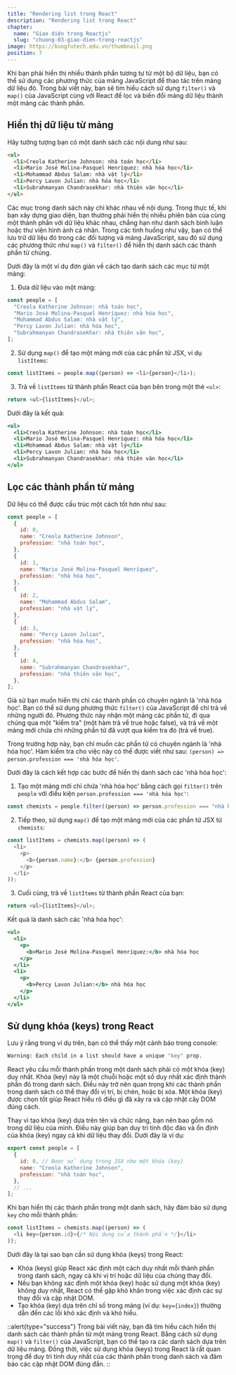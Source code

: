 ```yaml
---
title: "Rendering list trong React"
description: "Rendering list trong React"
chapter:
  name: "Giao diện trong Reactjs"
  slug: "chuong-03-giao-dien-trong-reactjs"
image: https://kungfutech.edu.vn/thumbnail.png
position: 7
---
```


Khi bạn phải hiển thị nhiều thành phần tương tự từ một bộ dữ liệu, bạn có thể sử dụng các phương thức của mảng JavaScript để thao tác trên mảng dữ liệu đó. Trong bài viết này, bạn sẽ tìm hiểu cách sử dụng `filter()` và `map()` của JavaScript cùng với React để lọc và biến đổi mảng dữ liệu thành một mảng các thành phần.

## Hiển thị dữ liệu từ mảng

Hãy tưởng tượng bạn có một danh sách các nội dung như sau:

```html
<ul>
  <li>Creola Katherine Johnson: nhà toán học</li>
  <li>Mario José Molina-Pasquel Henríquez: nhà hóa học</li>
  <li>Mohammad Abdus Salam: nhà vật lý</li>
  <li>Percy Lavon Julian: nhà hóa học</li>
  <li>Subrahmanyan Chandrasekhar: nhà thiên văn học</li>
</ul>
```

Các mục trong danh sách này chỉ khác nhau về nội dung. Trong thực tế, khi bạn xây dựng giao diện, bạn thường phải hiển thị nhiều phiên bản của cùng một thành phần với dữ liệu khác nhau, chẳng hạn như danh sách bình luận hoặc thư viện hình ảnh cá nhân. Trong các tình huống như vậy, bạn có thể lưu trữ dữ liệu đó trong các đối tượng và mảng JavaScript, sau đó sử dụng các phương thức như `map()` và `filter()` để hiển thị danh sách các thành phần từ chúng.

Dưới đây là một ví dụ đơn giản về cách tạo danh sách các mục từ một mảng:

1. Đưa dữ liệu vào một mảng:

```javascript
const people = [
  "Creola Katherine Johnson: nhà toán học",
  "Mario José Molina-Pasquel Henríquez: nhà hóa học",
  "Mohammad Abdus Salam: nhà vật lý",
  "Percy Lavon Julian: nhà hóa học",
  "Subrahmanyan Chandrasekhar: nhà thiên văn học",
];
```

2. Sử dụng `map()` để tạo một mảng mới của các phần tử JSX, ví dụ `listItems`:

```javascript
const listItems = people.map((person) => <li>{person}</li>);
```

3. Trả về `listItems` từ thành phần React của bạn bên trong một thẻ `<ul>`:

```javascript
return <ul>{listItems}</ul>;
```

Dưới đây là kết quả:

```jsx
<ul>
  <li>Creola Katherine Johnson: nhà toán học</li>
  <li>Mario José Molina-Pasquel Henríquez: nhà hóa học</li>
  <li>Mohammad Abdus Salam: nhà vật lý</li>
  <li>Percy Lavon Julian: nhà hóa học</li>
  <li>Subrahmanyan Chandrasekhar: nhà thiên văn học</li>
</ul>
```

## Lọc các thành phần từ mảng

Dữ liệu có thể được cấu trúc một cách tốt hơn như sau:

```javascript
const people = [
  {
    id: 0,
    name: "Creola Katherine Johnson",
    profession: "nhà toán học",
  },
  {
    id: 1,
    name: "Mario José Molina-Pasquel Henríquez",
    profession: "nhà hóa học",
  },
  {
    id: 2,
    name: "Mohammad Abdus Salam",
    profession: "nhà vật lý",
  },
  {
    id: 3,
    name: "Percy Lavon Julian",
    profession: "nhà hóa học",
  },
  {
    id: 4,
    name: "Subrahmanyan Chandrasekhar",
    profession: "nhà thiên văn học",
  },
];
```

Giả sử bạn muốn hiển thị chỉ các thành phần có chuyên ngành là 'nhà hóa học'. Bạn có thể sử dụng phương thức `filter()` của JavaScript để chỉ trả về những người đó. Phương thức này nhận một mảng các phần tử, đi qua chúng qua một "kiểm tra" (một hàm trả về true hoặc false), và trả về một mảng mới chứa chỉ những phần tử đã vượt qua kiểm tra đó (trả về true).

Trong trường hợp này, bạn chỉ muốn các phần tử có chuyên ngành là 'nhà hóa học'. Hàm kiểm tra cho việc này có thể được viết như sau: `(person) => person.profession === 'nhà hóa học'`.

Dưới đây là cách kết hợp các bước để hiển thị danh sách các 'nhà hóa học':

1. Tạo một mảng mới chỉ chứa 'nhà hóa học' bằng cách gọi `filter()` trên `people` với điều kiện `person.profession === 'nhà hóa học'`:

```javascript
const chemists = people.filter((person) => person.profession === "nhà hóa học");
```

2. Tiếp theo, sử dụng `map()` để tạo một mảng mới của các phần tử JSX từ `chemists`:

```javascript
const listItems = chemists.map((person) => (
  <li>
    <p>
      <b>{person.name}:</b> {person.profession}
    </p>
  </li>
));
```

3. Cuối cùng, trả về `listItems` từ thành phần React của bạn:

```javascript
return <ul>{listItems}</ul>;
```

Kết quả là danh sách các 'nhà hóa học':

```jsx
<ul>
  <li>
    <p>
      <b>Mario José Molina-Pasquel Henríquez:</b> nhà hóa học
    </p>
  </li>
  <li>
    <p>
      <b>Percy Lavon Julian:</b> nhà hóa học
    </p>
  </li>
</ul>
```

## Sử dụng khóa (keys) trong React

Lưu ý rằng trong ví dụ trên, bạn có thể thấy một cảnh báo trong console:

```bash
Warning: Each child in a list should have a unique "key" prop.
```

React yêu cầu mỗi thành phần trong một danh sách phải có một khóa (key) duy nhất. Khóa (key) này là một chuỗi hoặc một số duy nhất xác định thành phần đó trong danh sách. Điều này trở nên quan trọng khi các thành phần trong danh sách có thể thay đổi vị trí, bị chèn, hoặc bị xóa. Một khóa (key) được chọn tốt giúp React hiểu rõ điều gì đã xảy ra và cập nhật cây DOM đúng cách.

Thay vì tạo khóa (key) dựa trên tên và chức năng, bạn nên bao gồm nó trong dữ liệu của mình. Điều này giúp bạn duy trì tính độc đáo và ổn định của khóa (key) ngay cả khi dữ liệu thay đổi. Dưới đây là ví dụ:

```javascript
export const people = [
  {
    id: 0, // Được sử dụng trong JSX như một khóa (key)
    name: "Creola Katherine Johnson",
    profession: "nhà toán học",
  },
  // ...
];
```

Khi bạn hiển thị các thành phần trong một danh sách, hãy đảm bảo sử dụng `key` cho mỗi thành phần:

```javascript
const listItems = chemists.map((person) => (
  <li key={person.id}>{/* Nội dung của thành phần */}</li>
));
```

Dưới đây là tại sao bạn cần sử dụng khóa (keys) trong React:

- Khóa (keys) giúp React xác định một cách duy nhất mỗi thành phần trong danh sách, ngay cả khi vị trí hoặc dữ liệu của chúng thay đổi.
- Nếu bạn không xác định một khóa (key) hoặc sử dụng một khóa (key) không duy nhất, React có thể gặp khó khăn trong việc xác định các sự thay đổi và cập nhật DOM.
- Tạo khóa (key) dựa trên chỉ số trong mảng (ví dụ: `key={index}`) thường dẫn đến các lỗi khó xác định và khó hiểu.

::alert{type="success"}
Trong bài viết này, bạn đã tìm hiểu cách hiển thị danh sách các thành phần từ một mảng trong React. Bằng cách sử dụng `map()` và `filter()` của JavaScript, bạn có thể tạo ra các danh sách dựa trên dữ liệu mảng. Đồng thời, việc sử dụng khóa (keys) trong React là rất quan trọng để duy trì tính duy nhất của các thành phần trong danh sách và đảm bảo các cập nhật DOM đúng đắn.
::
